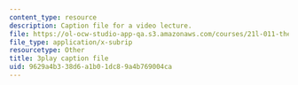 ```yaml
---
content_type: resource
description: Caption file for a video lecture.
file: https://ol-ocw-studio-app-qa.s3.amazonaws.com/courses/21l-011-the-film-experience-fall-2013/9629a4b338d6a1b01dc89a4b769004ca_WsEPhUu8kKU.srt
file_type: application/x-subrip
resourcetype: Other
title: 3play caption file
uid: 9629a4b3-38d6-a1b0-1dc8-9a4b769004ca
---
```

